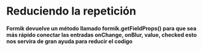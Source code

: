 # Reduciendo la repetición

#### Formik devuelve un método llamado formik.getFieldProps() para que sea más rápido conectar las entradas onChange, onBlur, value, checked esto nos servira de gran ayuda para reducir el codigo